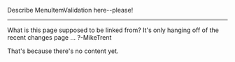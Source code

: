 Describe MenuItemValidation here--please!

----

What is this page supposed to be linked from? It's only hanging off of the recent changes page ...  ?-MikeTrent

That's because there's no content yet.
